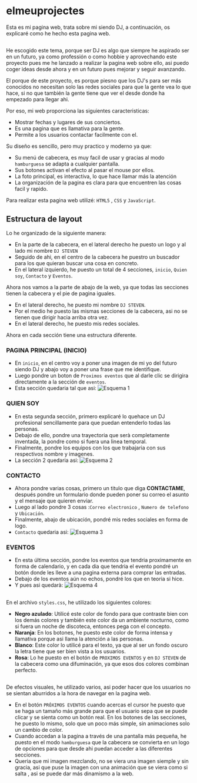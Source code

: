 # elmeuprojectes
Esta es mi pagina web, trata sobre mi siendo DJ, a continuación, os explicaré como he hecho esta pagina web.
##
He escogido este tema, porque ser DJ es algo que siempre he aspirado ser en un futuro, ya como professión o como hobbie y aprovechando este proyecto pues me he lanzado a realizar la pagina web sobre ello, asi puedo coger ideas desde ahora y en un futuro pues mejorar y seguir avanzando.

El porque de este proyecto, es porque piesno que los DJ's para ser más conocidos no necesitan solo las redes sociales para que la gente vea lo que hace, si no que también la gente tiene que ver el desde donde ha empezado para llegar ahi. 

Por eso, mi web proporciona las siguientes caracteristicas:
- Mostrar fechas y lugares de sus conciertos.
- Es una pagina que es llamativa para la gente.
- Permite a los usuarios contactar facilmente con el.

Su diseño es sencillo, pero muy practico y moderno ya que:
- Su menú de cabecera, es muy facil de usar y gracias al modo `hamburguesa` se adapta a cualquier pantalla.
- Sus botones activan el efecto al pasar el mouse por ellos.
- La foto principal, es interactiva, lo que hace llamar más la atención
- La organización de la pagina es clara para que encuentren las cosas facil y rapido.

Para realizar esta pagina web utilizé: `HTML5` , `CSS` y `JavaScript`.
##

## Estructura de layout
Lo he organizado de la siguiente manera:
- En la parte de la cabecera, en el lateral derecho he puesto un logo y al lado mi nombre `DJ STEVEN`
- Seguido de ahi, en el centro de la cabecera he puestro un buscador para los que quieran buscar una cosa en concreto.
- En el lateral izquierdo, he puesto un total de 4 secciones, `inicio`, `Quien soy`, `Contacto` y `Eventos`.
  
Ahora nos vamos a la parte de abajo de la web, ya que todas las secciones tienen la cabecera y el pie de pagina iguales.
- En el lateral derecho, he puesto mi nombre `DJ STEVEN`.
- Por el medio he puesto las mismas secciones de la cabecera, asi no se tienen que dirigir hacia arriba otra vez.
- En el lateral derecho, he puesto mis redes sociales.

 Ahora en cada sección tiene una estructura diferente.
 ### PAGINA PRINCIPAL (INICIO)
- En `inicio`, en el centro voy a poner una imagen de mi yo del futuro siendo DJ y abajo voy a poner una frase que me identifique.
- Luego pondre un boton de `Proximos eventos` que al darle clic se dirigira directamente a la sección de `eventos`.
- Esta sección quedaria tal que asi:
![Esquema 1](https://drive.google.com/uc?export=view&id=1NoOcgqUCFfQsTgtHgtHYxIex8nedNZv4)

### QUIEN SOY
- En esta segunda sección, primero explicaré lo quehace un DJ profesional sencillamente para que puedan entenderlo todas las personas.
- Debajo de ello, pondre una trayectoria que serà completamente inventada, la pondre como si fuera una linea temporal.
- Finalmente, pondre los equipos con los que trabajaria con sus respectivos nombre y imagenes.
- La sección 2 quedaria asi:
![Esquema 2](https://drive.google.com/uc?export=view&id=19j09yCHGaMI224j9adkKLVv9b-PjGAd4)

### CONTACTO
- Ahora pondre varias cosas, primero un titulo que diga **CONTACTAME**, después pondre un formulario donde pueden poner su correo el asunto y el mensaje que quieren enviar.
- Luego al lado pondre 3 cosas :`Correo electronico` , `Numero de telefono` y `Ubicación`.
- Finalmente, abajo de ubicación, pondré mis redes sociales en forma de logo.
- `Contacto` quedaria asi:
![Esquema 3](https://drive.google.com/uc?export=view&id=1y_-onISC8tIk-Qx_j1pPK6x3q-tqOZL4)

### EVENTOS
- En esta última sección, pondre los eventos que tendria proximamente en forma de calendario, y en cada dia que tendria el evento pondré un botón donde les lleve a una pagina externa para comprar las entradas.
- Debajo de los eventos aún no echos, pondré los que en teoria si hice.
- Y pues asi quedarà:
![Esquema 4](https://drive.google.com/uc?export=view&id=1IwEg8m6Exdh35qxrAcytocFlgfaG1I7C)

##

En el archivo `styles.css`, he utilizado los siguientes colores:
- **Negro azulado**: Utilicé este color de fondo para que contraste bien con los demás colores y también este color da un ambiente nocturno, como si fuera un noche de discoteca, entonces pega con el concepto.
- **Naranja**: En los botones, he puesto este color de forma intensa y llamativa porque asi llama la atención a las personas.
- **Blanco**: Este color lo utilicé para el texto, ya que al ser un fondo oscuro la letra tiene que ser bien vista a los usuarios.
- **Rosa**: Lo he puesto en el botón de `PROXIMOS EVENTOS` y en `DJ STEVEN` de la cabecera como una difuminación, ya que esos dos colores combinan perfecto.
  
## 
De efectos visuales, he utilizado varios, asi poder hacer que los usuarios no se sientan aburridos a la hora de navegar en la pagina web.
- En el botón `PRÓXIMOS EVENTOS` cuando acercas el cursor he puesto que se haga un tamaño más grande para que el usuario sepa que se puede clicar y se sienta como un botón real. En los botones de las secciones, he puesto lo mismo, solo que un poco más simple, sin animaciones solo un cambio de color.
- Cuando accedan a la pagina a través de una pantalla más pequeña, he puesto en el modo `hamburguesa` que la cabecera se convierta en un logo de opciones para que desde ahi puedan acceder a las diferentes secciones.
- Queria que mi imagen mezclando, no se viera una imagen siemple y sin gracia, asi que puse la imagen con una animación que se viera como si salta , asi se puede dar más dinamismo a la web.
##



